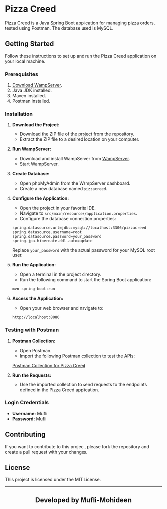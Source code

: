 # Pizza Creed

Pizza Creed is a Java Spring Boot application for managing pizza orders, tested using Postman. The database used is MySQL.

## Getting Started

Follow these instructions to set up and run the Pizza Creed application on your local machine.

### Prerequisites

1. [Download WampServer](https://www.wampserver.com/en/).
2. Java JDK installed.
3. Maven installed.
4. Postman installed.

### Installation

1. **Download the Project:**

    - Download the ZIP file of the project from the repository.
    - Extract the ZIP file to a desired location on your computer.

2. **Run WampServer:**

    - Download and install WampServer from [WampServer](https://www.wampserver.com/en/).
    - Start WampServer.

3. **Create Database:**

    - Open phpMyAdmin from the WampServer dashboard.
    - Create a new database named `pizzacreed`.

4. **Configure the Application:**

    - Open the project in your favorite IDE.
    - Navigate to `src/main/resources/application.properties`.
    - Configure the database connection properties:

    ```properties
    spring.datasource.url=jdbc:mysql://localhost:3306/pizzacreed
    spring.datasource.username=root
    spring.datasource.password=your_password
    spring.jpa.hibernate.ddl-auto=update
    ```

    Replace `your_password` with the actual password for your MySQL root user.

5. **Run the Application:**

    - Open a terminal in the project directory.
    - Run the following command to start the Spring Boot application:

    ```sh
    mvn spring-boot:run
    ```

6. **Access the Application:**

    - Open your web browser and navigate to:

    ```
    http://localhost:8080
    ```

### Testing with Postman

1. **Postman Collection:**

    - Open Postman.
    - Import the following Postman collection to test the APIs:

    [Postman Collection for Pizza Creed](https://www.postman.com/martian-zodiac-853057/workspace/pizzacreedglobal/request/31839030-2eff7ec4-4ebd-4e65-a3fe-f5a31d0c4381)

2. **Run the Requests:**

    - Use the imported collection to send requests to the endpoints defined in the Pizza Creed application.

### Login Credentials

- **Username:** Mufli
- **Password:** Mufli

## Contributing

If you want to contribute to this project, please fork the repository and create a pull request with your changes.

## License

This project is licensed under the MIT License.

---

<div align="center">

## Developed by Mufli-Mohideen

</div>
